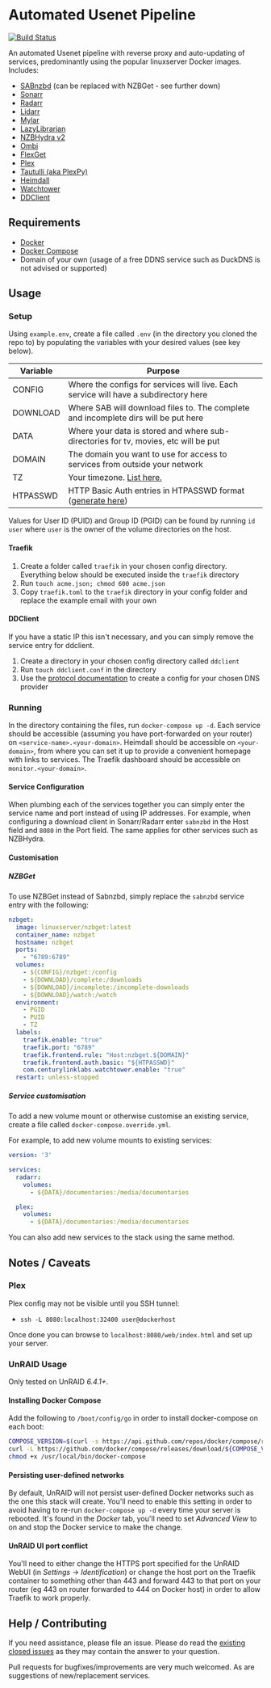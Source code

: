 # Automated Usenet Pipeline

[![Build Status](https://travis-ci.org/duhio/docker-compose-usenet.svg?branch=master)](https://travis-ci.org/duhio/docker-compose-usenet)

An automated Usenet pipeline with reverse proxy and auto-updating of services, predominantly using the popular linuxserver Docker images. Includes:

- [SABnzbd](https://hub.docker.com/r/linuxserver/sabnzbd/) (can be replaced with NZBGet - see further down)
- [Sonarr](https://hub.docker.com/r/linuxserver/sonarr/)
- [Radarr](https://hub.docker.com/r/linuxserver/radarr/)
- [Lidarr](https://hub.docker.com/r/linuxserver/lidarr/)
- [Mylar](https://hub.docker.com/r/linuxserver/mylar/)
- [LazyLibrarian](https://hub.docker.com/r/linuxserver/lazylibrarian/)
- [NZBHydra v2](https://hub.docker.com/r/linuxserver/hydra2/)
- [Ombi](https://hub.docker.com/r/linuxserver/ombi/)
- [FlexGet](https://hub.docker.com/r/cpoppema/docker-flexget/)
- [Plex](https://hub.docker.com/r/linuxserver/plex/)
- [Tautulli (aka PlexPy)](https://hub.docker.com/r/linuxserver/tautulli/)
- [Heimdall](https://hub.docker.com/r/duhio/heimdall-https/)
- [Watchtower](https://hub.docker.com/r/v2tec/watchtower/)
- [DDClient](https://hub.docker.com/r/linuxserver/ddclient/)

## Requirements

- [Docker](https://store.docker.com/search?type=edition&offering=community)
- [Docker Compose](https://docs.docker.com/compose/install/)
- Domain of your own (usage of a free DDNS service such as DuckDNS is not advised or supported)

## Usage

### Setup

Using `example.env`, create a file called `.env` (in the directory you cloned the repo to) by populating the variables with your desired values (see key below).

| Variable         | Purpose                                                                                   |
|------------------|-------------------------------------------------------------------------------------------|
| CONFIG           | Where the configs for services will live. Each service will have a subdirectory here      |
| DOWNLOAD         | Where SAB will download files to. The complete and incomplete dirs will be put here       |
| DATA             | Where your data is stored and where sub-directories for tv, movies, etc will be put       |
| DOMAIN           | The domain you want to use for access to services from outside your network               |
| TZ               | Your timezone. [List here.](https://en.wikipedia.org/wiki/List_of_tz_database_time_zones) |
| HTPASSWD         | HTTP Basic Auth entries in HTPASSWD format ([generate here](http://www.htaccesstools.com/htpasswd-generator/))|

Values for User ID (PUID) and Group ID (PGID) can be found by running `id user` where `user` is the owner of the volume directories on the host.

#### Traefik

1. Create a folder called `traefik` in your chosen config directory. Everything below should be executed inside the `traefik` directory
2. Run `touch acme.json; chmod 600 acme.json`
3. Copy `traefik.toml` to the `traefik` directory in your config folder and replace the example email with your own

#### DDClient

If you have a static IP this isn't necessary, and you can simply remove the service entry for ddclient.

1. Create a directory in your chosen config directory called `ddclient`
2. Run `touch ddclient.conf` in the directory
3. Use the [protocol documentation](https://sourceforge.net/p/ddclient/wiki/protocols/) to create a config for your chosen DNS provider

### Running

In the directory containing the files, run `docker-compose up -d`. Each service should be accessible (assuming you have port-forwarded on your router) on `<service-name>.<your-domain>`. Heimdall should be accessible on `<your-domain>`, from where you can set it up to provide a convenient homepage with links to services. The Traefik dashboard should be accessible on `monitor.<your-domain>`.

#### Service Configuration

When plumbing each of the services together you can simply enter the service name and port instead of using IP addresses. For example, when configuring a download client in Sonarr/Radarr enter `sabnzbd` in the Host field and `8080` in the Port field. The same applies for other services such as NZBHydra.

#### Customisation

##### NZBGet

To use NZBGet instead of Sabnzbd, simply replace the `sabnzbd` service entry with the following:

```yaml
nzbget:
  image: linuxserver/nzbget:latest
  container_name: nzbget
  hostname: nzbget
  ports:
    - "6789:6789"
  volumes:
    - ${CONFIG}/nzbget:/config
    - ${DOWNLOAD}/complete:/downloads
    - ${DOWNLOAD}/incomplete:/incomplete-downloads
    - ${DOWNLOAD}/watch:/watch
  environment:
    - PGID
    - PUID
    - TZ
  labels:
    traefik.enable: "true"
    traefik.port: "6789"
    traefik.frontend.rule: "Host:nzbget.${DOMAIN}"
    traefik.frontend.auth.basic: "${HTPASSWD}"
    com.centurylinklabs.watchtower.enable: "true"
  restart: unless-stopped
```

##### Service customisation

To add a new volume mount or otherwise customise an existing service, create a file called `docker-compose.override.yml`.

For example, to add new volume mounts to existing services:

```yaml
version: '3'

services:
  radarr:
    volumes:
      - ${DATA}/documentaries:/media/documentaries

  plex:
    volumes:
      - ${DATA}/documentaries:/media/documentaries
```

You can also add new services to the stack using the same method.

## Notes / Caveats

### Plex

Plex config may not be visible until you SSH tunnel:

- `ssh -L 8080:localhost:32400 user@dockerhost`

Once done you can browse to `localhost:8080/web/index.html` and set up your server.

### UnRAID Usage

Only tested on UnRAID *6.4.1+*.

#### Installing Docker Compose

Add the following to `/boot/config/go` in order to install docker-compose on each boot:

```bash
COMPOSE_VERSION=$(curl -s https://api.github.com/repos/docker/compose/releases/latest | grep 'tag_name' | cut -d\" -f4)
curl -L https://github.com/docker/compose/releases/download/${COMPOSE_VERSION}/docker-compose-`uname -s`-`uname -m` -o /usr/local/bin/docker-compose
chmod +x /usr/local/bin/docker-compose
```

#### Persisting user-defined networks

By default, UnRAID will not persist user-defined Docker networks such as the one this stack will create. You'll need to enable this setting in order to avoid having to re-run `docker-compose up -d` every time your server is rebooted. It's found in the _Docker_ tab, you'll need to set _Advanced View_ to on and stop the Docker service to make the change.

#### UnRAID UI port conflict

You'll need to either change the HTTPS port specified for the UnRAID WebUI (in _Settings_ -> _Identification_) or change the host port on the Traefik container to something other than 443 and forward 443 to that port on your router (eg 443 on router forwarded to 444 on Docker host) in order to allow Traefik to work properly.

## Help / Contributing

If you need assistance, please file an issue. Please do read the [existing closed issues](https://github.com/duhio/docker-compose-usenet/issues?q=is%3Aissue+is%3Aclosed) as they may contain the answer to your question.

Pull requests for bugfixes/improvements are very much welcomed. As are suggestions of new/replacement services.
